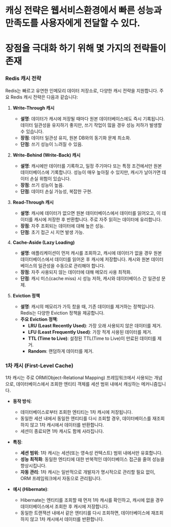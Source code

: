 
# 캐싱 전략은 웹서비스환경에서 빠른 성능과 만족도를 사용자에게 전달할 수 있다.
# 장점을 극대화 하기 위해 몇 가지의 전략들이 존재


### Redis 캐시 전략

Redis는 빠르고 유연한 인메모리 데이터 저장소로, 다양한 캐시 전략을 지원합니다. 주요 Redis 캐시 전략은 다음과 같습니다:

1. **Write-Through 캐시**
    - **설명**: 데이터가 캐시에 저장될 때마다 원본 데이터베이스에도 즉시 기록됩니다. 데이터 일관성을 유지하기 좋지만, 쓰기 작업이 많을 경우 성능 저하가 발생할 수 있습니다.
    - **장점**: 데이터 일관성 유지, 원본 DB와의 동기화 문제 최소화.
    - **단점**: 쓰기 성능이 느려질 수 있음.

2. **Write-Behind (Write-Back) 캐시**
    - **설명**: 캐시에만 데이터를 기록하고, 일정 주기마다 또는 특정 조건에서만 원본 데이터베이스에 기록합니다. 성능이 매우 높아질 수 있지만, 캐시가 날아가면 데이터 손실 위험이 있습니다.
    - **장점**: 쓰기 성능이 높음.
    - **단점**: 데이터 손실 가능성, 복잡한 구현.

3. **Read-Through 캐시**
    - **설명**: 캐시에 데이터가 없으면 원본 데이터베이스에서 데이터를 읽어오고, 이 데이터를 캐시에 저장한 후 반환합니다. 주로 자주 읽히는 데이터에 유리합니다.
    - **장점**: 자주 조회되는 데이터에 대해 높은 성능.
    - **단점**: 초기 접근 시 지연 발생 가능.

4. **Cache-Aside (Lazy Loading)**
    - **설명**: 애플리케이션이 먼저 캐시를 조회하고, 캐시에 데이터가 없을 경우 원본 데이터베이스에서 데이터를 읽어온 후 캐시에 저장합니다. 캐시와 원본 데이터베이스의 일관성을 수동으로 관리해야 합니다.
    - **장점**: 자주 사용되지 않는 데이터에 대해 메모리 사용 최적화.
    - **단점**: 캐시 미스(cache miss) 시 성능 저하, 캐시와 데이터베이스 간 일관성 문제.

5. **Eviction 정책**
    - **설명**: 캐시의 메모리가 가득 찼을 때, 기존 데이터를 제거하는 정책입니다. Redis는 다양한 Eviction 정책을 제공합니다.
    - **주요 Eviction 정책**:
        - **LRU (Least Recently Used)**: 가장 오래 사용되지 않은 데이터를 제거.
        - **LFU (Least Frequently Used)**: 가장 적게 사용된 데이터를 제거.
        - **TTL (Time to Live)**: 설정된 TTL(Time to Live)이 만료된 데이터를 제거.
        - **Random**: 랜덤하게 데이터를 제거.

### 1차 캐시 (First-Level Cache)

1차 캐시는 주로 ORM(Object-Relational Mapping) 프레임워크에서 사용되는 개념으로, 데이터베이스에서 조회한 엔티티 객체를 세션 범위 내에서 캐싱하는 메커니즘입니다.

- **동작 방식**:
    - 데이터베이스로부터 조회한 엔티티는 1차 캐시에 저장됩니다.
    - 동일한 세션 내에서 동일한 엔티티를 다시 조회할 경우, 데이터베이스를 재조회하지 않고 1차 캐시에서 데이터를 반환합니다.
    - 세션이 종료되면 1차 캐시도 함께 사라집니다.

- **특징**:
    - **세션 범위**: 1차 캐시는 세션(또는 영속성 컨텍스트) 범위 내에서만 유효합니다.
    - **성능 최적화**: 동일한 엔티티에 대한 반복적인 데이터베이스 접근을 줄여 성능을 향상시킵니다.
    - **자동 관리**: 1차 캐시는 일반적으로 개발자가 명시적으로 관리할 필요 없이, ORM 프레임워크에서 자동으로 관리됩니다.

- **예시 (Hibernate)**:
    - Hibernate는 엔티티를 조회할 때 먼저 1차 캐시를 확인하고, 캐시에 없을 경우 데이터베이스에서 조회한 후 캐시에 저장합니다.
    - 동일한 트랜잭션 내에서 같은 엔티티를 다시 조회하면, 데이터베이스에 재조회하지 않고 1차 캐시에서 데이터를 반환합니다.
